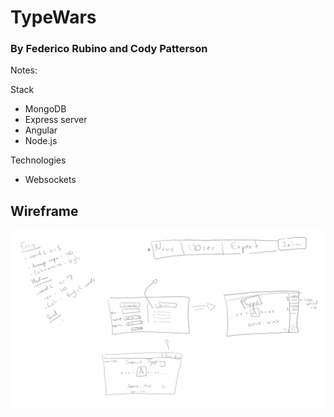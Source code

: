 # TypeWars
### By Federico Rubino and Cody Patterson

Notes:

Stack

- MongoDB
- Express server
- Angular
- Node.js

Technologies

- Websockets

## Wireframe
![GitHub Logo](https://github.com/FedericoRubino/TypeWars/blob/master/wireframe_mockup.PNG)
